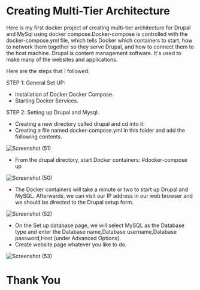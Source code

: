 # Creating Multi-Tier Architecture
Here is my first docker project of creating multi-tier architecture for Drupal and MySql using docker compose.Docker-compose is controlled with the docker-compose.yml file, which tells Docker which containers to start, how to network them together so they serve Drupal, and how to connect them to the host machine.
Drupal is content management software. It's used to make many of the websites and applications. 

Here are the steps that I followed:

STEP 1: General Set UP:
* Installation of Docker Docker Compose.
* Starting Docker Services.

STEP 2: Setting up Drupal and Mysql:
* Creating a new directory called drupal and cd into it:
* Creating a file named docker-compose.yml in this folder and add the following contents.

![Screenshot (51)](https://user-images.githubusercontent.com/48363834/82206582-1d716880-9926-11ea-8bdd-8cc6a20e38d4.png)


* From the drupal directory, start Docker containers:
#docker-compose up 

![Screenshot (50)](https://user-images.githubusercontent.com/48363834/82208724-a8079700-9929-11ea-8aa9-404568e3b932.png)

* The Docker containers will take a minute or two to start up Drupal and MySQL. Afterwards, we can visit our IP address in our web browser and we should be directed to the Drupal setup form.

![Screenshot (52)](https://user-images.githubusercontent.com/48363834/82208735-ac33b480-9929-11ea-8b86-9b02dada3864.png)

* On the Set up database page, we will select MySQL as the Database type and enter the Database name,Database username,Database password,Host (under Advanced Options).
* Create website page whatever you like to do.

![Screenshot (53)](https://user-images.githubusercontent.com/48363834/82208747-b05fd200-9929-11ea-9def-24e6eab4a9dd.png)

# Thank You
